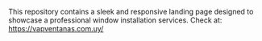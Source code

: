 This repository contains a sleek and responsive landing page designed to showcase a professional window installation services.
Check at: https://vapventanas.com.uy/
